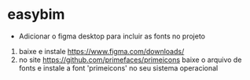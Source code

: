# easybim

* Adicionar o figma desktop para incluir as fonts no projeto
1) baixe e instale https://www.figma.com/downloads/
2) no site https://github.com/primefaces/primeicons baixe o arquivo de fonts e instale a font 'primeicons' no seu sistema operacional
